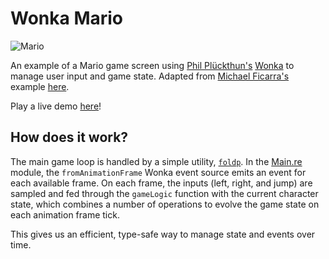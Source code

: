 # Wonka Mario

![Mario](https://user-images.githubusercontent.com/30199/56088170-97d4dc80-5e38-11e9-945b-293123d4fca7.gif)

An example of a Mario game screen using [Phil Plückthun's](https://github.com/kitten) [Wonka](https://github.com/kitten/wonka) to manage user input and game state. Adapted from [Michael Ficarra's](https://github.com/michaelficarra) example [here](https://github.com/michaelficarra/purescript-demo-mario).

Play a live demo [here](https://bkonkle.github.io/wonka-mario/)!

## How does it work?

The main game loop is handled by a simple utility, [`foldp`](src/WonkaUtils.re#L8). In the [Main.re](src/Main.re) module, the `fromAnimationFrame` Wonka event source emits an event for each available frame. On each frame, the inputs (left, right, and jump) are sampled and fed through the `gameLogic` function with the current character state, which combines a number of operations to evolve the game state on each animation frame tick.

This gives us an efficient, type-safe way to manage state and events over time.
